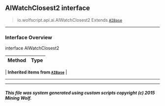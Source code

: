 ## AIWatchClosest2 __interface__

>io.wolfscript.api.ai.AIWatchClosest2
>Extends [`AIBase`](AIBase.md)

---

### Interface Overview

interface AIWatchClosest2

Method | Type   
--- | :--- 
 |
__Inherited items from [`AIBase`](AIBase.md)__ |





---



---


##### This file was system generated using custom scripts copyright (c) 2015 Mining Wolf.
	

